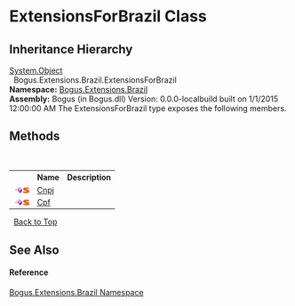 # ExtensionsForBrazil Class
 


## Inheritance Hierarchy
<a href="http://msdn2.microsoft.com/en-us/library/e5kfa45b" target="_blank">System.Object</a><br />&nbsp;&nbsp;Bogus.Extensions.Brazil.ExtensionsForBrazil<br />
**Namespace:**&nbsp;<a href="N_Bogus_Extensions_Brazil">Bogus.Extensions.Brazil</a><br />**Assembly:**&nbsp;Bogus (in Bogus.dll) Version: 0.0.0-localbuild built on 1/1/2015 12:00:00 AM
The ExtensionsForBrazil type exposes the following members.


## Methods
&nbsp;<table><tr><th></th><th>Name</th><th>Description</th></tr><tr><td>![Public method](media/pubmethod.gif "Public method")![Static member](media/static.gif "Static member")</td><td><a href="M_Bogus_Extensions_Brazil_ExtensionsForBrazil_Cnpj">Cnpj</a></td><td /></tr><tr><td>![Public method](media/pubmethod.gif "Public method")![Static member](media/static.gif "Static member")</td><td><a href="M_Bogus_Extensions_Brazil_ExtensionsForBrazil_Cpf">Cpf</a></td><td /></tr></table>&nbsp;
<a href="#extensionsforbrazil-class">Back to Top</a>

## See Also


#### Reference
<a href="N_Bogus_Extensions_Brazil">Bogus.Extensions.Brazil Namespace</a><br />